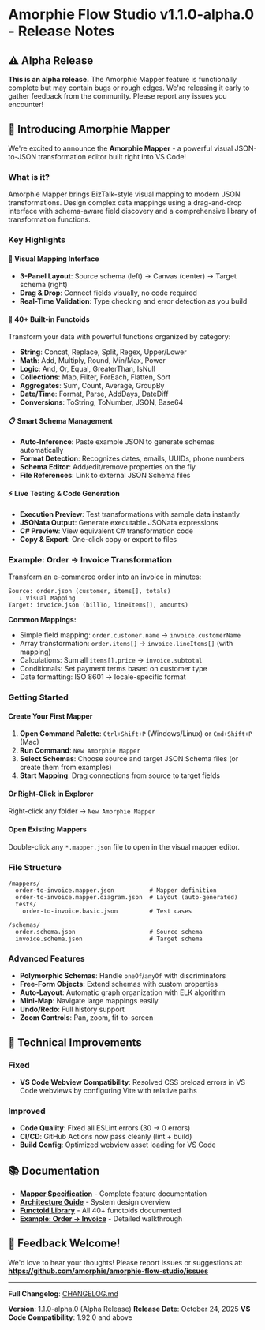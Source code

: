 # Amorphie Flow Studio v1.1.0-alpha.0 - Release Notes

## ⚠️ Alpha Release

**This is an alpha release.** The Amorphie Mapper feature is functionally complete but may contain bugs or rough edges. We're releasing it early to gather feedback from the community. Please report any issues you encounter!

## 🎉 Introducing Amorphie Mapper

We're excited to announce the **Amorphie Mapper** - a powerful visual JSON-to-JSON transformation editor built right into VS Code!

### What is it?

Amorphie Mapper brings BizTalk-style visual mapping to modern JSON transformations. Design complex data mappings using a drag-and-drop interface with schema-aware field discovery and a comprehensive library of transformation functions.

### Key Highlights

#### 🎨 Visual Mapping Interface
- **3-Panel Layout**: Source schema (left) → Canvas (center) → Target schema (right)
- **Drag & Drop**: Connect fields visually, no code required
- **Real-Time Validation**: Type checking and error detection as you build

#### 🧩 40+ Built-in Functoids
Transform your data with powerful functions organized by category:
- **String**: Concat, Replace, Split, Regex, Upper/Lower
- **Math**: Add, Multiply, Round, Min/Max, Power
- **Logic**: And, Or, Equal, GreaterThan, IsNull
- **Collections**: Map, Filter, ForEach, Flatten, Sort
- **Aggregates**: Sum, Count, Average, GroupBy
- **Date/Time**: Format, Parse, AddDays, DateDiff
- **Conversions**: ToString, ToNumber, JSON, Base64

#### 📋 Smart Schema Management
- **Auto-Inference**: Paste example JSON to generate schemas automatically
- **Format Detection**: Recognizes dates, emails, UUIDs, phone numbers
- **Schema Editor**: Add/edit/remove properties on the fly
- **File References**: Link to external JSON Schema files

#### ⚡ Live Testing & Code Generation
- **Execution Preview**: Test transformations with sample data instantly
- **JSONata Output**: Generate executable JSONata expressions
- **C# Preview**: View equivalent C# transformation code
- **Copy & Export**: One-click copy or export to files

### Example: Order → Invoice Transformation

Transform an e-commerce order into an invoice in minutes:

```
Source: order.json (customer, items[], totals)
   ↓ Visual Mapping
Target: invoice.json (billTo, lineItems[], amounts)
```

**Common Mappings:**
- Simple field mapping: `order.customer.name` → `invoice.customerName`
- Array transformation: `order.items[]` → `invoice.lineItems[]` (with mapping)
- Calculations: Sum all `items[].price` → `invoice.subtotal`
- Conditionals: Set payment terms based on customer type
- Date formatting: ISO 8601 → locale-specific format

### Getting Started

#### Create Your First Mapper

1. **Open Command Palette**: `Ctrl+Shift+P` (Windows/Linux) or `Cmd+Shift+P` (Mac)
2. **Run Command**: `New Amorphie Mapper`
3. **Select Schemas**: Choose source and target JSON Schema files (or create them from examples)
4. **Start Mapping**: Drag connections from source to target fields

#### Or Right-Click in Explorer

Right-click any folder → `New Amorphie Mapper`

#### Open Existing Mappers

Double-click any `*.mapper.json` file to open in the visual mapper editor.

### File Structure

```
/mappers/
  order-to-invoice.mapper.json          # Mapper definition
  order-to-invoice.mapper.diagram.json  # Layout (auto-generated)
  tests/
    order-to-invoice.basic.json         # Test cases

/schemas/
  order.schema.json                     # Source schema
  invoice.schema.json                   # Target schema
```

### Advanced Features

- **Polymorphic Schemas**: Handle `oneOf`/`anyOf` with discriminators
- **Free-Form Objects**: Extend schemas with custom properties
- **Auto-Layout**: Automatic graph organization with ELK algorithm
- **Mini-Map**: Navigate large mappings easily
- **Undo/Redo**: Full history support
- **Zoom Controls**: Pan, zoom, fit-to-screen

## 🔧 Technical Improvements

### Fixed
- **VS Code Webview Compatibility**: Resolved CSS preload errors in VS Code webviews by configuring Vite with relative paths

### Improved
- **Code Quality**: Fixed all ESLint errors (30 → 0 errors)
- **CI/CD**: GitHub Actions now pass cleanly (lint + build)
- **Build Config**: Optimized webview asset loading for VS Code

## 📚 Documentation

- **[Mapper Specification](./mapper_spec.md)** - Complete feature documentation
- **[Architecture Guide](./docs/mapper/01-architecture.md)** - System design overview
- **[Functoid Library](./docs/mapper/08-functoid-library.md)** - All 40+ functoids documented
- **[Example: Order → Invoice](./docs/mapper/15-example-order-invoice.md)** - Detailed walkthrough

## 🙏 Feedback Welcome!

We'd love to hear your thoughts! Please report issues or suggestions at:
**https://github.com/amorphie/amorphie-flow-studio/issues**

---

**Full Changelog**: [CHANGELOG.md](./CHANGELOG.md)

**Version**: 1.1.0-alpha.0 (Alpha Release)
**Release Date**: October 24, 2025
**VS Code Compatibility**: 1.92.0 and above
